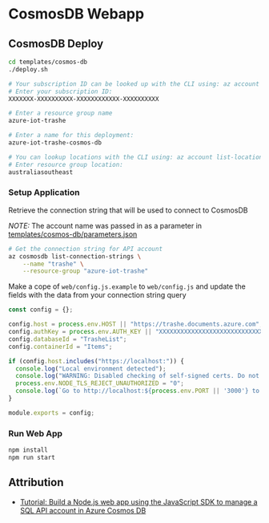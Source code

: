 # CosmosDB Webapp

## CosmosDB Deploy

```bash
cd templates/cosmos-db
./deploy.sh

# Your subscription ID can be looked up with the CLI using: az account show --query id
# Enter your subscription ID:
XXXXXXX-XXXXXXXXXX-XXXXXXXXXXXX-XXXXXXXXXX

# Enter a resource group name
azure-iot-trashe

# Enter a name for this deployment:
azure-iot-trashe-cosmos-db

# You can lookup locations with the CLI using: az account list-locations
# Enter resource group location:
australiasoutheast
```

### Setup Application

Retrieve the connection string that will be used to connect to CosmosDB

*NOTE:* The account name was passed in as a parameter in [templates/cosmos-db/parameters.json](../../templates/cosmos-db/parameters.json])

```bash
# Get the connection string for API account
az cosmosdb list-connection-strings \
    --name "trashe" \
    --resource-group "azure-iot-trashe"
```

Make a cope of `web/config.js.example` to `web/config.js` and update the fields with the data from your connection string query

```javascript
const config = {};

config.host = process.env.HOST || "https://trashe.documents.azure.com";
config.authKey = process.env.AUTH_KEY || "XXXXXXXXXXXXXXXXXXXXXXXXXXXXXXXXXXXXXXXXXXXXXXXXXXXXXXXXXXXXXX";
config.databaseId = "TrasheList";
config.containerId = "Items";

if (config.host.includes("https://localhost:")) {
  console.log("Local environment detected");
  console.log("WARNING: Disabled checking of self-signed certs. Do not have this code in production.");
  process.env.NODE_TLS_REJECT_UNAUTHORIZED = "0";
  console.log(`Go to http://localhost:${process.env.PORT || '3000'} to try the sample.`);
}

module.exports = config;
```

### Run Web App

```bash
npm install
npm run start
```

## Attribution

* [Tutorial: Build a Node.js web app using the JavaScript SDK to manage a SQL API account in Azure Cosmos DB](https://docs.microsoft.com/en-us/azure/cosmos-db/sql-api-nodejs-application)

